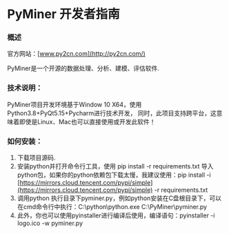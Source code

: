 # PyMiner 开发者指南

### 概述

官方网站：[www.py2cn.com](http://py2cn.com/)

PyMiner是一个开源的数据处理、分析、建模、评估软件.

### 技术说明：

PyMiner项目开发环境基于Window 10 X64，使用Python3.8+PyQt5.15+Pycharm进行技术开发， 同时，此项目支持跨平台，这意味着即使是Linux、Mac也可以直接使用或开发此软件！

### 如何安装：

1.  下载项目源码.
2.  安装python并打开命令行工具，使用 pip install -r requirements.txt 导入python包，如果你的python依赖包下载太慢，我建议使用：pip install -i [https://mirrors.cloud.tencent.com/pypi/simple](https://mirrors.cloud.tencent.com/pypi/simple) -r requirements.txt
3.  调用python 执行目录下pyminer.py，例如python安装在C盘根目录下，可以在cmd命令行中执行：C:\python\python.exe C:\PyMiner\pyminer.py
4.  此外，你也可以使用pyinstaller进行编译后使用，编译语句：pyinstaller -i logo.ico -w pyminer.py